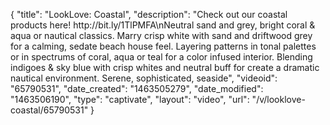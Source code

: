 {
    "title": "LookLove: Coastal",
    "description": "Check out our coastal products here! http:\/\/bit.ly\/1TlPMFA\nNeutral sand and grey, bright coral & aqua or nautical classics. Marry crisp white with sand and driftwood grey for a calming, sedate beach house feel. Layering patterns in tonal palettes or in spectrums of coral, aqua or teal for a color infused interior. Blending indigoes & sky blue with crisp whites and neutral buff for create a dramatic nautical environment. Serene, sophisticated, seaside",
    "videoid": "65790531",
    "date_created": "1463505279",
    "date_modified": "1463506190",
    "type": "captivate",
    "layout": "video",
    "url": "\/v\/looklove-coastal\/65790531"
}